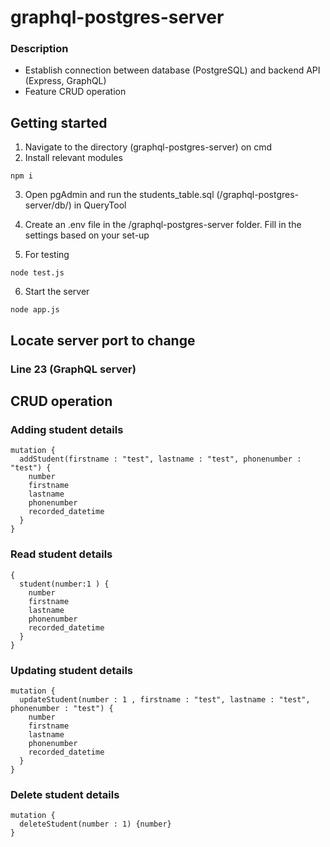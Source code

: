 # graphql-postgres-server
### Description
- Establish connection between database (PostgreSQL) and backend API (Express, GraphQL)
- Feature CRUD operation

## Getting started
1. Navigate to the directory (graphql-postgres-server) on cmd
2. Install relevant modules
```
npm i
```
3. Open pgAdmin and run the students_table.sql (/graphql-postgres-server/db/) in QueryTool
4. Create an .env file in the /graphql-postgres-server folder. Fill in the settings based on your set-up

5. For testing
```
node test.js
```
6. Start the server
```
node app.js
```
## Locate server port to change
### Line 23 (GraphQL server)

## CRUD operation
### Adding student details
```
mutation {
  addStudent(firstname : "test", lastname : "test", phonenumber : "test") {
    number
    firstname
    lastname
    phonenumber
    recorded_datetime
  }
}
```
### Read student details
```
{
  student(number:1 ) {
    number
    firstname
    lastname
    phonenumber
    recorded_datetime
  }
}
```
### Updating student details
```
mutation {
  updateStudent(number : 1 , firstname : "test", lastname : "test", phonenumber : "test") {
    number
    firstname
    lastname
    phonenumber
    recorded_datetime
  }
}
```
### Delete student details
```
mutation {
  deleteStudent(number : 1) {number}
}
```


